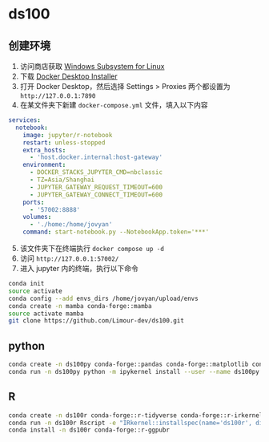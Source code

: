 # ds100
## 创建环境
1. 访问商店获取 [Windows Subsystem for Linux](https://apps.microsoft.com/detail/9p9tqf7mrm4r?hl=en-us&gl=US)
2. 下载 [Docker Desktop Installer](https://www.docker.com/products/docker-desktop/)
3. 打开 Docker Desktop，然后选择 Settings > Proxies 两个都设置为 `http://127.0.0.1:7890`
4. 在某文件夹下新建 `docker-compose.yml` 文件，填入以下内容
```yml
services:
  notebook:
    image: jupyter/r-notebook
    restart: unless-stopped
    extra_hosts:
      - 'host.docker.internal:host-gateway'
    environment:
      - DOCKER_STACKS_JUPYTER_CMD=nbclassic
      - TZ=Asia/Shanghai
      - JUPYTER_GATEWAY_REQUEST_TIMEOUT=600
      - JUPYTER_GATEWAY_CONNECT_TIMEOUT=600
    ports:
      - '57002:8888'
    volumes:
      - './home:/home/jovyan'
    command: start-notebook.py --NotebookApp.token='***'
```
5. 该文件夹下在终端执行 `docker compose up -d`
6. 访问 `http://127.0.0.1:57002/`
7. 进入 jupyter 内的终端，执行以下命令
```bash
conda init
source activate
conda config --add envs_dirs /home/jovyan/upload/envs
conda create -n mamba conda-forge::mamba
source activate mamba
git clone https://github.com/Limour-dev/ds100.git
```
## python
```bash
conda create -n ds100py conda-forge::pandas conda-forge::matplotlib conda-forge::seaborn conda-forge::plotly conda-forge::ipykernel conda-forge::nbformat
conda run -n ds100py python -m ipykernel install --user --name ds100py
```
## R
```bash
conda create -n ds100r conda-forge::r-tidyverse conda-forge::r-irkernel
conda run -n ds100r Rscript -e "IRkernel::installspec(name='ds100r', displayname='ds100r')"
conda install -n ds100r conda-forge::r-ggpubr
```